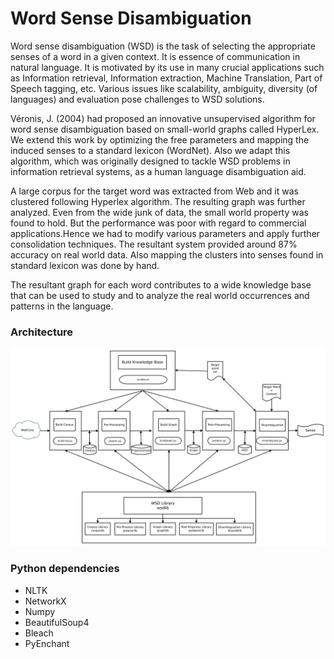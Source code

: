 # Word Sense Disambiguation

Word sense disambiguation (WSD) is the task of selecting the appropriate senses of a word in a given context. It is essence of communication 
in natural language. It is motivated by its use in many crucial applications such as Information retrieval, Information extraction, Machine 
Translation, Part of Speech tagging, etc. Various issues like scalability, ambiguity, diversity (of languages) and evaluation pose challenges to WSD solutions.

Véronis, J. (2004) had proposed an innovative unsupervised algorithm for word sense disambiguation based on small-world graphs called HyperLex. We extend this work by optimizing the free parameters and mapping the induced senses to a standard lexicon (WordNet). Also we adapt this algorithm, which was originally designed to tackle WSD problems in information retrieval systems, as a human language disambiguation aid.

A large corpus for the target word was extracted from Web and it was clustered following Hyperlex algorithm. The resulting graph was further analyzed. Even from the wide junk of data, the small world property was found to hold. But the performance was poor with regard to commercial applications.Hence we had to modify various parameters and apply further consolidation techniques. The resultant system provided around 87% accuracy on real world data. Also mapping the clusters into senses found in standard lexicon was done by hand.

The resultant graph for each word contributes to a wide knowledge base that can be used to study and to analyze the real world occurrences and patterns in the language.

### Architecture
![alt text](https://github.com/amarif1/WSD/blob/master/architecture.png "Architecture")


### Python dependencies
* NLTK
* NetworkX
* Numpy
* BeautifulSoup4
* Bleach
* PyEnchant

